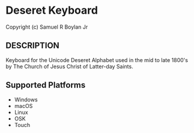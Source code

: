 Deseret Keyboard
=====================

Copyright (c) Samuel R Boylan Jr


DESCRIPTION
-------------------
Keyboard for the Unicode Deseret Alphabet used in the mid to late 1800's by The Church of Jesus Christ of Latter-day Saints.

Supported Platforms
-------------------
 * Windows
 * macOS
 * Linux
 * OSK
 * Touch
 
